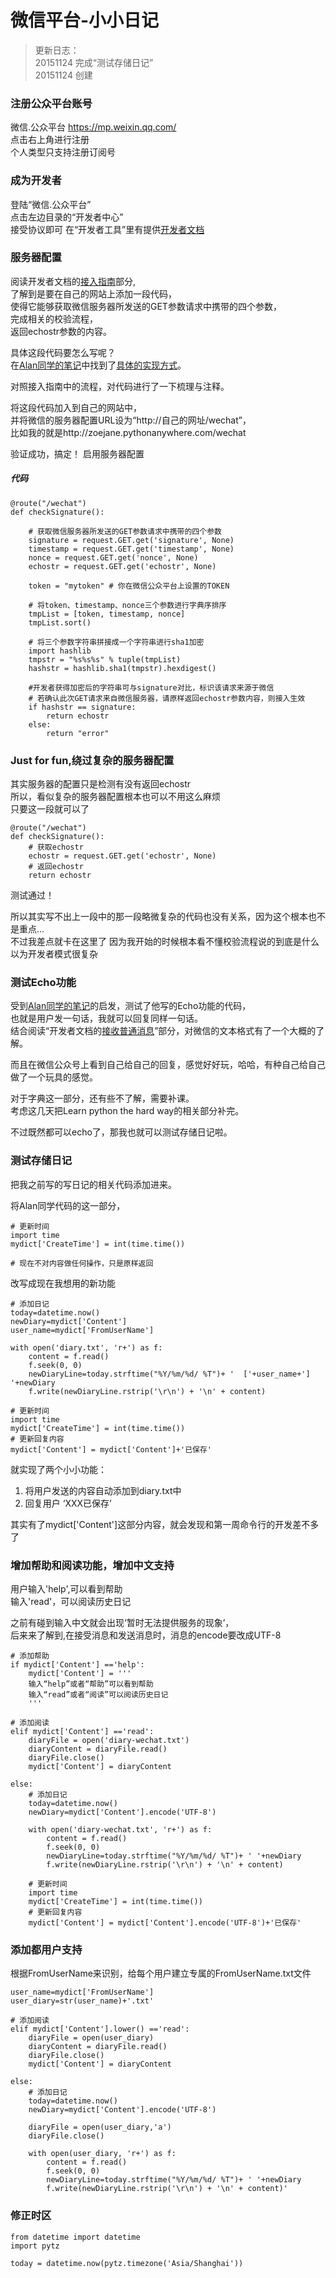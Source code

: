 # 微信平台-小小日记

> 更新日志：  
20151124 完成“测试存储日记”  
20151124 创建


### 注册公众平台账号
微信.公众平台 https://mp.weixin.qq.com/  
点击右上角进行注册  
个人类型只支持注册订阅号

### 成为开发者
登陆“微信.公众平台”  
点击左边目录的“开发者中心”  
接受协议即可
在“开发者工具”里有提供[开发者文档](http://mp.weixin.qq.com/wiki/home/index.html)


### 服务器配置
阅读开发者文档的[接入指南](http://mp.weixin.qq.com/wiki/16/1e87586a83e0e121cc3e808014375b74.html)部分,  
了解到是要在自己的网站上添加一段代码，  
使得它能够获取微信服务器所发送的GET参数请求中携带的四个参数，   
完成相关的校验流程，  
返回echostr参数的内容。

具体这段代码要怎么写呢？  
在[Alan同学的笔记](https://wp-lai.gitbooks.io/learn-python/content/1sTry/wechat.html)中找到了[具体的实现方式](http://www.cnblogs.com/weishun/p/weixin-publish-developing.html)。

对照接入指南中的流程，对代码进行了一下梳理与注释。

将这段代码加入到自己的网站中，  
并将微信的服务器配置URL设为“http://自己的网址/wechat”，  
比如我的就是http://zoejane.pythonanywhere.com/wechat

验证成功，搞定！
启用服务器配置

##### 代码

```
@route("/wechat")
def checkSignature():

    # 获取微信服务器所发送的GET参数请求中携带的四个参数
    signature = request.GET.get('signature', None)
    timestamp = request.GET.get('timestamp', None)
    nonce = request.GET.get('nonce', None)
    echostr = request.GET.get('echostr', None)

    token = "mytoken" # 你在微信公众平台上设置的TOKEN

    # 将token、timestamp、nonce三个参数进行字典序排序
    tmpList = [token, timestamp, nonce]
    tmpList.sort()

    # 将三个参数字符串拼接成一个字符串进行sha1加密
    import hashlib
    tmpstr = "%s%s%s" % tuple(tmpList)
    hashstr = hashlib.sha1(tmpstr).hexdigest()

    #开发者获得加密后的字符串可与signature对比，标识该请求来源于微信
    # 若确认此次GET请求来自微信服务器，请原样返回echostr参数内容，则接入生效
    if hashstr == signature:
        return echostr
    else:
        return "error"
```

### Just for fun,绕过复杂的服务器配置
其实服务器的配置只是检测有没有返回echostr   
所以，看似复杂的服务器配置根本也可以不用这么麻烦  
只要这一段就可以了
```
@route("/wechat")
def checkSignature():
    # 获取echostr
    echostr = request.GET.get('echostr', None)
    # 返回echostr
    return echostr
```
测试通过！  

所以其实写不出上一段中的那一段略微复杂的代码也没有关系，因为这个根本也不是重点...  
不过我差点就卡在这里了 因为我开始的时候根本看不懂校验流程说的到底是什么 以为开发者模式很复杂

### 测试Echo功能
受到[Alan同学的笔记](https://wp-lai.gitbooks.io/learn-python/content/1sTry/wechat.html)的启发，测试了他写的Echo功能的代码，  
也就是用户发一句话，我就可以回复同样一句话。  
结合阅读“开发者文档的[接收普通消息](http://mp.weixin.qq.com/wiki/17/fc9a27730e07b9126144d9c96eaf51f9.html)”部分，对微信的文本格式有了一个大概的了解。

而且在微信公众号上看到自己给自己的回复，感觉好好玩，哈哈，有种自己给自己做了一个玩具的感觉。  

对于字典这一部分，还有些不了解，需要补课。  
考虑这几天把Learn python the hard way的相关部分补完。

不过既然都可以echo了，那我也就可以测试存储日记啦。

### 测试存储日记

把我之前写的写日记的相关代码添加进来。

将Alan同学代码的这一部分，

    # 更新时间
    import time
    mydict['CreateTime'] = int(time.time())

    # 现在不对内容做任何操作，只是原样返回

    
改写成现在我想用的新功能


    # 添加日记
    today=datetime.now()
    newDiary=mydict['Content']
    user_name=mydict['FromUserName']

    with open('diary.txt', 'r+') as f:
        content = f.read()
        f.seek(0, 0)
        newDiaryLine=today.strftime("%Y/%m/%d/ %T")+ '  ['+user_name+'] '+newDiary
        f.write(newDiaryLine.rstrip('\r\n') + '\n' + content)

    # 更新时间
    import time
    mydict['CreateTime'] = int(time.time())
    # 更新回复内容
    mydict['Content'] = mydict['Content']+'已保存'

就实现了两个小小功能：
1. 将用户发送的内容自动添加到diary.txt中
2. 回复用户 ‘XXX已保存’

其实有了mydict['Content']这部分内容，就会发现和第一周命令行的开发差不多了

### 增加帮助和阅读功能，增加中文支持
用户输入'help',可以看到帮助  
输入'read'，可以阅读历史日记

之前有碰到输入中文就会出现‘暂时无法提供服务的现象’，  
后来来了解到,在接受消息和发送消息时，消息的encode要改成UTF-8


    # 添加帮助
    if mydict['Content'] =='help':
        mydict['Content'] = '''
        输入“help”或者“帮助”可以看到帮助
        输入“read”或者“阅读”可以阅读历史日记
        '''
    
    # 添加阅读
    elif mydict['Content'] =='read':
        diaryFile = open('diary-wechat.txt')
        diaryContent = diaryFile.read()
        diaryFile.close()
        mydict['Content'] = diaryContent

    else:
        # 添加日记
        today=datetime.now()
        newDiary=mydict['Content'].encode('UTF-8')

        with open('diary-wechat.txt', 'r+') as f:
            content = f.read()
            f.seek(0, 0)
            newDiaryLine=today.strftime("%Y/%m/%d/ %T")+ ' '+newDiary
            f.write(newDiaryLine.rstrip('\r\n') + '\n' + content)

        # 更新时间
        import time
        mydict['CreateTime'] = int(time.time())
        # 更新回复内容
        mydict['Content'] = mydict['Content'].encode('UTF-8')+'已保存'

### 添加都用户支持
根据FromUserName来识别，给每个用户建立专属的FromUserName.txt文件

    user_name=mydict['FromUserName']
    user_diary=str(user_name)+'.txt'

    # 添加阅读
    elif mydict['Content'].lower() =='read':
        diaryFile = open(user_diary)
        diaryContent = diaryFile.read()
        diaryFile.close()
        mydict['Content'] = diaryContent

    else:
        # 添加日记
        today=datetime.now()
        newDiary=mydict['Content'].encode('UTF-8')

        diaryFile = open(user_diary,'a')
        diaryFile.close()

        with open(user_diary, 'r+') as f:
            content = f.read()
            f.seek(0, 0)
            newDiaryLine=today.strftime("%Y/%m/%d/ %T")+ ' '+newDiary
            f.write(newDiaryLine.rstrip('\r\n') + '\n' + content)'
            
            
            
### 修正时区
    from datetime import datetime
    import pytz
    
    today = datetime.now(pytz.timezone('Asia/Shanghai'))